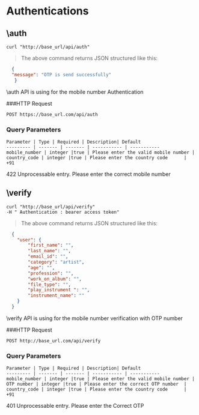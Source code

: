 # Authentications

## \auth

```shell
curl "http://base_url/api/auth" 
```

> The above command returns JSON structured like this:

```json
  {
  "message": "OTP is send successfully"
   }
```

\auth API is using for the mobile number Authentication

###HTTP Request

`POST https://base_url.com/api/auth`

### Query Parameters

    Parameter | Type | Required | Description| Default
    --------- | ------- | ------- | ----------- | -----------
    mobile_number | integer |true | Please enter the valid mobile number | 
    country_code | integer |true | Please enter the country code      | +91
    
    
<aside class="warning"> 422 Unprocessable entry. Please enter the correct mobile number </aside>


## \verify

```shell
curl "http://base_url/api/verify"
-H " Authentication : bearer access token"
```

> The above command returns JSON structured like this:

```json
  {
  	"user": {
  		"first_name": "",
  		"last_name": "",
  		"email_id": "",
  		"category": "artist",
  		"age": "",
  		"profession": "",
  		"work_on_album": "",
  		"file_type": "",
  		"play_instrument ": "",
  		"instrument_name": ""
  	}
  }
```

\verify API is using for the mobile number verification with OTP number 

###HTTP Request

`POST http://base_url.com/api/verify`

### Query Parameters

    Parameter | Type | Required | Description| Default
    --------- | ------- | ------- | ----------- | -----------
    mobile_number | integer |true | Please enter the valid mobile number | 
    OTP number | integer |true | Please enter the correct OTP number  | 
    country_code | integer |true | Please enter the country code      | +91
     
 
<aside class="warning"> 401 Unprocessable entry. Please enter the Correct OTP </aside>

